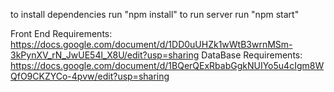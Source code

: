 to install dependencies run "npm install"
to run server run "npm start"

Front End Requirements: https://docs.google.com/document/d/1DD0uUHZk1wWtB3wrnMSm-3kPynXV_rN_JwUE54l_X8U/edit?usp=sharing
DataBase Requirements: https://docs.google.com/document/d/1BQerQExRbabGgkNUIYo5u4cIgm8WQfO9CKZYCo-4pvw/edit?usp=sharing
